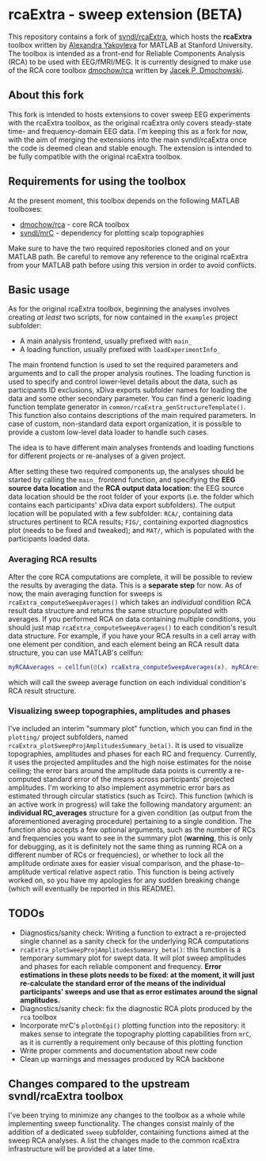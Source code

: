 # rcaExtra - sweep extension (BETA)
This repository contains a fork of [svndl/rcaExtra](https://github.com/svndl/rcaExtra), which hosts the **rcaExtra** toolbox written by [Alexandra Yakovleva](https://github.com/leksea) for MATLAB at Stanford University. The toolbox is intended as a front-end for Reliable Components Analysis (RCA) to be used with EEG/fMRI/MEG. It is currently designed to make use of the RCA core toolbox [dmochow/rca](https://github.com/dmochow/rca) written by [Jacek P. Dmochowski](https://github.com/dmochow).

## About this fork
This fork is intended to hosts extensions to cover sweep EEG experiments with the rcaExtra toolbox, as the original rcaExtra only covers steady-state time- and frequency-domain EEG data. I'm keeping this as a fork for now, with the aim of merging the extensions into the main svndl/rcaExtra once the code is deemed clean and stable enough. The extension is intended to be fully compatible with the original rcaExtra toolbox.

## Requirements for using the toolbox
At the present moment, this toolbox depends on the following MATLAB toolboxes:
* [dmochow/rca](https://github.com/dmochow/rca) - core RCA toolbox
* [svndl/mrC](https://github.com/svndl/mrC) - dependency for plotting scalp topographies

Make sure to have the two required repositories cloned and on your MATLAB path. Be careful to remove any reference to the original rcaExtra from your MATLAB path before using this version in order to avoid conflicts.

## Basic usage
As for the original rcaExtra toolbox, beginning the analyses involves creating *at least* two scripts, for now contained in the `examples` project subfolder:
* A main analysis frontend, usually prefixed with `main_`
* A loading function, usually prefixed with `loadExperimentInfo_`

The main frontend function is used to set the required parameters and arguments and to call the proper analysis routines. The loading function is used to specify and control lower-level details about the data, such as participants ID exclusions, xDiva exports subfolder names for loading the data and some other secondary parameter. You can find a generic loading function template generator in `common/rcaExtra_genStructureTemplate()`. This function also contains descriptions of the main required parameters. In case of custom, non-standard data export organization, it is possible to provide a custom low-level data loader to handle such cases.

The idea is to have different main analyses frontends and loading functions for different projects or re-analyses of a given project. 

After setting these two required components up, the analyses should be started by calling the `main_` frontend function, and specifying the **EEG source data location** and the **RCA output data location**: the EEG source data location should be the root folder of your exports (i.e. the folder which contains each participants' xDiva data export subfolders). The output location will be populated with a few subfolder: `RCA/`, containing data structures pertinent to RCA results; `FIG/`, containing exported diagnostics plot (needs to be fixed and tweaked); and `MAT/`, which is populated with the participants loaded data.

### Averaging RCA results
After the core RCA computations are complete, it will be possible to review the results by averaging the data. This is a **separate step** for now.
As of now, the main averaging function for sweeps is `rcaExtra_computeSweepAverages()` which takes an *individual* condition RCA result data structure and returns the same structure populated with averages. If you performed RCA on data containing multiple conditions, you should just map `rcaExtra_computeSweepAverages()` to each condition's result data structure. For example, if you have your RCA results in a cell array with one element per condition, and each element being an RCA result data structure, you can use MATLAB's cellfun:
```matlab
myRCAAverages = cellfun(@(x) rcaExtra_computeSweepAverages(x), myRCAresults);
```
which will call the sweep average function on each individual condition's RCA result structure.

### Visualizing sweep topographies, amplitudes and phases
I've included an interim "summary plot" function, which you can find in the `plotting/` project subfolders, named `rcaExtra_plotSweepProjAmplitudesSummary_beta()`. It is used to visualize topographies, amplitudes and phases for each RC and frequency. Currently, it uses the projected amplitudes and the high noise estimates for the noise ceiling; the error bars around the amplitude data points is currently a re-computed standard error of the means across participants' projected amplitudes. I'm working to also implement asymmetric error bars as estimated through circular statistics (such as Tcirc). This function (which is an active work in progress) will take the following mandatory argument: an **individual RC_averages** structure for a given condition (as output from the aforementioned averaging procedure) pertaining to a single condition. The function also accepts a few optional arguments, such as the number of RCs and frequencies you want to see in the summary plot (**warning**, this is only for debugging, as it is definitely not the same thing as running RCA on a different number of RCs or frequencies), or whether to lock all the amplitude ordinate axes for easier visual comparison, and the phase-to-amplitude vertical relative aspect ratio. 
This function is being actively worked on, so you have my apologies for any sudden breaking change (which will eventually be reported in this README).

## TODOs
* Diagnostics/sanity check: Writing a function to extract a re-projected single channel as a sanity check for the underlying RCA computations
* `rcaExtra_plotSweepProjAmplitudesSummary_beta()`: this function is a temporary summary plot for swept data. It will plot sweep amplitudes and phases for each reliable component and frequency. **Error estimations in these plots needs to be fixed: at the moment, it will just re-calculate the standard error of the means of the individual participants' sweeps and use that as error estimates around the signal amplitudes.**
* Diagnostics/sanity check: fix the diagnostic RCA plots produced by the `rca` toolbox
* Incorporate mrC's `plotOnEgi()` plotting function into the repository: it makes sense to integrate the topography plotting capabilities from `mrC`, as it is currently a requirement only because of this plotting function
* Write proper comments and documentation about new code
* Clean up warnings and messages produced by RCA backbone

## Changes compared to the upstream svndl/rcaExtra toolbox
I've been trying to minimize any changes to the toolbox as a whole while implementing sweep functionality. The changes consist mainly of the addition of a dedicated `sweep` subfolder, containing functions aimed at the sweep RCA analyses. 
A list the changes made to the common rcaExtra infrastructure will be provided at a later time.
